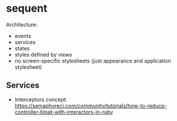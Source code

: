 sequent
===================

Architecture:

* events
* services
* states
* styles defined by views
* no screen-specific stylesheets (just appearance and application stylesheet)

Services
--------

* Interceptors concept: https://semaphoreci.com/community/tutorials/how-to-reduce-controller-bloat-with-interactors-in-ruby
